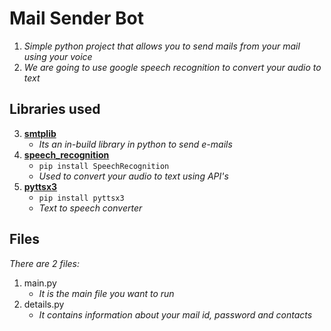 # **Mail Sender Bot**

1. *Simple python project that allows you to send mails from your mail using your voice*
 1. *We are going to use google speech recognition to convert your audio to text*
 
 ## **Libraries used**
 
 3. [**smtplib**](https://docs.python.org/3/library/smtplib.html)  
	 * *Its an in-build library in python to send e-mails* 
2. [**speech_recognition**](https://pypi.org/project/SpeechRecognition/)
	* `pip install SpeechRecognition`
	* *Used to convert your audio to text using API's*
3. [**pyttsx3**](https://pypi.org/project/pyttsx3/)
	* `pip install pyttsx3`
	* *Text to speech converter*

## **Files**

*There are 2 files:*
1. main.py
	* *It is the main file you want to run*
2. details.py
	* *It contains information about your mail id, password and contacts*
